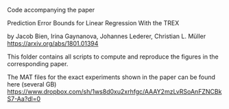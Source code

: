 Code accompanying the paper

Prediction Error Bounds for Linear Regression With the TREX

by Jacob Bien, Irina Gaynanova, Johannes Lederer, Christian L. Müller
https://arxiv.org/abs/1801.01394

This folder contains all scripts to compute and reproduce the figures in the corresponding paper. 

The MAT files for the exact experiments shown in the paper can be found here (several GB)
https://www.dropbox.com/sh/1ws8d0xu2xrhfgc/AAAY2mzLvRSoAnFZNCBkS7-Aa?dl=0




